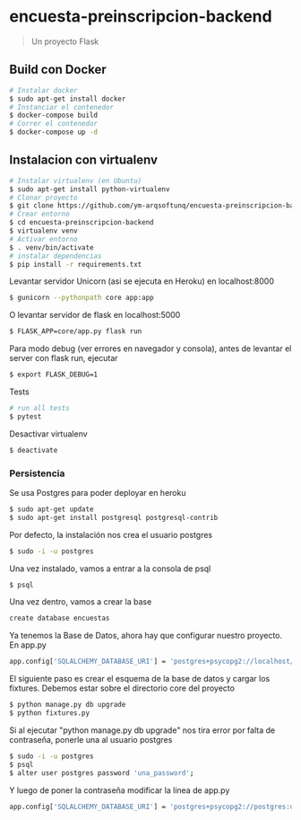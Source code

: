 # encuesta-preinscripcion-backend

> Un proyecto Flask

## Build con Docker

``` bash
# Instalar docker
$ sudo apt-get install docker
# Instanciar el contenedor
$ docker-compose build
# Correr el contenedor
$ docker-compose up -d
```

## Instalacion con virtualenv

``` bash
# Instalar virtualenv (en Ubuntu)
$ sudo apt-get install python-virtualenv
# Clonar proyecto
$ git clone https://github.com/ym-arqsoftunq/encuesta-preinscripcion-backend.git
# Crear entorno
$ cd encuesta-preinscripcion-backend
$ virtualenv venv
# Activar entorno
$ . venv/bin/activate
# instalar dependencias
$ pip install -r requirements.txt
```

Levantar servidor Unicorn (asi se ejecuta en Heroku) en localhost:8000
``` bash
$ gunicorn --pythonpath core app:app

```

O levantar servidor de flask en localhost:5000
``` bash
$ FLASK_APP=core/app.py flask run

```
Para modo debug (ver errores en navegador y consola), antes de levantar el server con flask run, ejecutar
``` bash
$ export FLASK_DEBUG=1
```

Tests

``` bash
# run all tests
$ pytest
```

Desactivar virtualenv

``` bash
$ deactivate
```

### Persistencia
Se usa Postgres para poder deployar en heroku

``` bash
$ sudo apt-get update
$ sudo apt-get install postgresql postgresql-contrib
```

Por defecto, la instalación nos crea el usuario postgres
``` bash
$ sudo -i -u postgres
```

Una vez instalado, vamos a entrar a la consola de psql
``` bash
$ psql
```

Una vez dentro, vamos a crear la base
``` bash
create database encuestas
```

Ya tenemos la Base de Datos, ahora hay que configurar nuestro proyecto.
En app.py
``` bash
app.config['SQLALCHEMY_DATABASE_URI'] = 'postgres+psycopg2://localhost/encuestas'
```

El siguiente paso es crear el esquema de la base de datos y cargar los fixtures.
Debemos estar sobre el directorio core del proyecto
``` bash
$ python manage.py db upgrade
$ python fixtures.py
```

Si al ejecutar "python manage.py db upgrade" nos tira error por falta de contraseña, ponerle una al usuario postgres
``` bash
$ sudo -i -u postgres
$ psql
$ alter user postgres password 'una_password';
```
Y luego de poner la contraseña modificar la linea de app.py
``` bash
app.config['SQLALCHEMY_DATABASE_URI'] = 'postgres+psycopg2://postgres:una_password@localhost:5432/encuestas'
```
